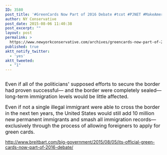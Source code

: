 ```yaml
---
ID: 3580
post_title: '#GreenCards Now Part of 2016 Debate #tcot #PJNET #MakeAmericaGreatAgain'
author: NY Conservative
post_date: 2015-08-06 11:40:38
post_excerpt: ""
layout: post
permalink: >
  https://www.newyorkconservative.com/archives/greencards-now-part-of-2016-debate-tcot-pjnet-makeamericagreatagain/
published: true
aktt_notify_twitter:
  - 'yes'
aktt_tweeted:
  - "1"
---
```

<p><img src="http://www.newyorkconservative.com/wp-content/uploads/2015/08/080615_1540_GreenCardsN1.jpg" alt=""/>
	</p><p><span style="color:#111111; font-size:12pt">Even if all of the politicians' supposed efforts to secure the border had proven successful— and the border were completely sealed— long-term immigration levels would be little affected.
</span></p><p><span style="color:#111111; font-size:12pt">Even if not a single illegal immigrant were able to cross the border in the next ten years, the United States would still add 10 million new permanent immigrants and smash all immigration records— exclusively through the process of allowing foreigners to apply for green cards.
</span></p><p><a href="http://www.breitbart.com/big-government/2015/08/05/its-official-green-cards-now-part-of-2016-debate/">http://www.breitbart.com/big-government/2015/08/05/its-official-green-cards-now-part-of-2016-debate/</a>
	</p>